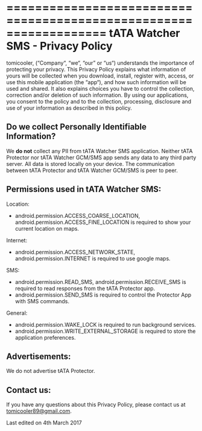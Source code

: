 ==================================================================
tATA Watcher SMS - Privacy Policy
==================================================================

tomicooler, (“Company“, “we“, “our” or “us“) understands the importance of protecting your privacy. This Privacy Policy explains what information of yours will be collected when you download, install, register with, access, or use this mobile application (the “app“), and how such information will be used and shared. It also explains choices you have to control the collection, correction and/or deletion of such information. By using our applications, you consent to the policy and to the collection, processing, disclosure and use of your information as described in this policy.

Do we collect Personally Identifiable Information?
--------------------------------------------------

We **do not** collect any PII from tATA Watcher SMS application. Neither tATA Protector nor tATA Watcher GCM/SMS app sends any data to any third party server. All data is stored locally on your device.
The communication between tATA Protector and tATA Watcher GCM/SMS is peer to peer.

Permissions used in tATA Watcher SMS:
-----------------------------------

Location:

 * android.permission.ACCESS_COARSE_LOCATION, android.permission.ACCESS_FINE_LOCATION is required to show your current location on maps.

Internet:

 * android.permission.ACCESS_NETWORK_STATE, android.permission.INTERNET is required to use google maps.

SMS:

 * android.permission.READ_SMS, android.permission.RECEIVE_SMS is required to read responses from the tATA Protector app.
 * android.permission.SEND_SMS is required to control the Protector App with SMS commands.

General:

 * android.permission.WAKE_LOCK is required to run background services.
 * android.permission.WRITE_EXTERNAL_STORAGE is required to store the application preferences.

Advertisements:
---------------

We do not advertise tATA Protector.

Contact us:
-----------

If you have any questions about this Privacy Policy, please contact us at tomicooler89@gmail.com.

Last edited on 4th March 2017
